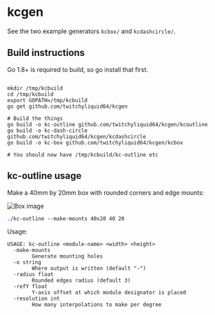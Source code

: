 # kcgen

See the two example generators `kcbox/` and `kcdashcircle/`.

## Build instructions

Go 1.8+ is required to build, so go install that first.

```shell

mkdir /tmp/kcbuild
cd /tmp/kcbuild
export GOPATH=/tmp/kcbuild
go get github.com/twitchyliquid64/kcgen

# Build the things
go build -o kc-outline github.com/twitchyliquid64/kcgen/kcoutline
go build -o kc-dash-circle github.com/twitchyliquid64/kcgen/kcdashcircle
go build -o kc-box github.com/twitchyliquid64/kcgen/kcbox

# You should now have /tmp/kcbuild/kc-outline etc
```
## kc-outline  usage

Make a 40mm by 20mm box with rounded corners and edge mounts:

![Box image](https://raw.githubusercontent.com/twitchyliquid64/kcgen/master/kcoutline%2040x20.png)

```shell
./kc-outline --make-mounts 40x20 40 20
```

Usage:

```
USAGE: kc-outline <module-name> <width> <height>
  -make-mounts
    	Generate mounting holes
  -o string
    	Where output is written (default "-")
  -radius float
    	Rounded edges radius (default 3)
  -refY float
    	Y-axis offset at which module designator is placed
  -resolution int
    	How many interpolations to make per degree
```
